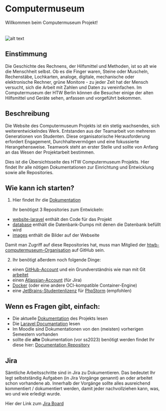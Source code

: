 # Computermuseum

Willkommen beim Computermuseum Projekt!
<br /><br /><br />![alt text](https://www.sammlungen.htw-berlin.de/computermuseum/thumb_gal_C64_01.png)

## Einstimmung

Die Geschichte des Rechnens, der Hilfsmittel und Methoden, ist so alt wie die Menschheit selbst. Ob es die Finger waren, Steine oder Muscheln, Rechenstäbe, Lochkarten, analoge, digitale, mechanische oder elektronische Rechner, grüne Monitore - zu jeder Zeit hat der Mensch versucht, sich die Arbeit mit Zahlen und Daten zu vereinfachen. Im Computermuseum der HTW Berlin können die Besucher einige der alten Hilfsmittel und Geräte sehen, anfassen und vorgeführt bekommen. 

## Beschreibung

Die Website des Computermuseum Projekts ist ein stetig wachsendes, sich weiterentwickelndes Werk. Entstanden aus der Teamarbeit von mehreren Generationen von Studenten. 
Diese organisatorische Herausforderung erfordert Engagement, Durchhaltevermögen und eine fokussierte Herangehensweise. Teamwork steht an erster Stelle und sollte von Anfang an
das Wesen der Projektarbeit bestimmen.

Dies ist die Übersichtsseite des HTW Computermuseum Projekts. Hier findet Ihr alle nötigen Dokumentationen zur Einrichtung und Entwicklung sowie alle Repositories.   

## Wie kann ich starten?

1. Hier findet Ihr die [Dokumentation](https://website-laravel-documentation-htwb-computermuseu-db731b28c21945.gitlab.io/)

   Ihr benötigst 3 Repositories zum Entwickeln:

  * [website-laravel](https://github.com/htwb-computermuseum/website-laravel) enthält den Code für das Projekt
  * [database](https://github.com/htwb-computermuseum/database) enthält die Datenbank-Dumps mit denen die Datenbank befüllt wird
  * [images](https://github.com/htwb-computermuseum/images) enthält die Bilder auf der Webseite

Damit man Zugriff auf diese Repositories hat, muss man Mitglied der [htwb-computermuseum-Organisation](https://github.com/htwb-computermuseum) auf GitHub sein.

2. Ihr benötigt aßerdem noch folgende Dinge:

- einen [GitHub-Account](https://github.com/signup?ref_cta=Sign+up&ref_loc=header+logged+out&ref_page=%2F%3Corg-login%3E&source=header) und ein Grundverständnis wie man mit Git [arbeitet](https://docs.github.com/de#:~:text=npm-,Erste%20Schritte,-Einrichten%20von%20Git)
- einen [Atlassian-Account](https://www.atlassian.com/de) (für Jira)
- [Docker](https://docs.docker.com/get-docker/) (oder eine andere OCI-kompatible Container-Engine)
- eine [JetBrains-Studentenlizenz](https://www.jetbrains.com/community/education/#students/) für [PhpStorm](https://www.jetbrains.com/phpstorm/) (empfohlen)

## Wenn es Fragen gibt, einfach:

* Die aktuelle [Dokumentation](https://website-laravel-documentation-htwb-computermuseu-db731b28c21945.gitlab.io/) des Projekts lesen
* Die [Laravel Documantation](https://laravel.com/docs/10.x/readme) lesen
* Im Moodle sind Dokumentationen von den (meisten) vorherigen Semestern vorhanden
* sollte die **alte** Dokumentation (vor ss2023) benötigt werden findet Ihr diese hier: [Documentation Repository](https://github.com/htwb-computermuseum/Documentation/tree/master/docs)  

## Jira
Sämtliche Arbeitsschritte sind in Jira zu Dokumentieren. Das bedeutet Ihr legt selbstständig Aufgaben (in Jira Vorgänge genannt) an oder arbeitet schon vorhandene ab. Innerhalb der Vorgänge sollte alles ausreichend kommentiert / dokumentiert werden, damit jeder nachvollziehen kann, was, wo und wie erledigt wurde.

Hier der Link zum [Jira Board](https://computermuseum-htw.atlassian.net/) 
